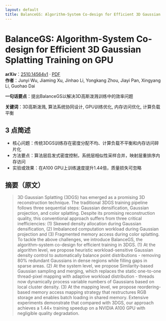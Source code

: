 ```yaml
---
layout: default
title: BalanceGS: Algorithm-System Co-design for Efficient 3D Gaussian Splatting Training on GPU
---
```


# BalanceGS: Algorithm-System Co-design for Efficient 3D Gaussian Splatting Training on GPU
**arXiv**：[2510.14564v1](https://arxiv.org/abs/2510.14564) · [PDF](https://arxiv.org/pdf/2510.14564.pdf)  
**作者**：Junyi Wu, Jiaming Xu, Jinhao Li, Yongkang Zhou, Jiayi Pan, Xingyang Li, Guohao Dai  

**一句话要点**：提出BalanceGS以解决3D高斯泼溅训练中的效率问题

**关键词**：3D高斯泼溅, 算法系统协同设计, GPU训练优化, 内存访问优化, 计算负载平衡

## 3 点简述
- 核心问题：传统3DGS训练存在密度分配不均、计算负载不平衡和内存访问碎片化
- 方法要点：算法层启发式密度控制，系统层相似性采样合并，映射层重排序内存访问
- 实验或效果：在A100 GPU上训练速度提升1.44倍，质量损失可忽略

## 摘要（原文）

> 3D Gaussian Splatting (3DGS) has emerged as a promising 3D reconstruction
> technique. The traditional 3DGS training pipeline follows three sequential
> steps: Gaussian densification, Gaussian projection, and color splatting.
> Despite its promising reconstruction quality, this conventional approach
> suffers from three critical inefficiencies: (1) Skewed density allocation
> during Gaussian densification, (2) Imbalanced computation workload during
> Gaussian projection and (3) Fragmented memory access during color splatting.
>   To tackle the above challenges, we introduce BalanceGS, the algorithm-system
> co-design for efficient training in 3DGS. (1) At the algorithm level, we
> propose heuristic workload-sensitive Gaussian density control to automatically
> balance point distributions - removing 80% redundant Gaussians in dense regions
> while filling gaps in sparse areas. (2) At the system level, we propose
> Similarity-based Gaussian sampling and merging, which replaces the static
> one-to-one thread-pixel mapping with adaptive workload distribution - threads
> now dynamically process variable numbers of Gaussians based on local cluster
> density. (3) At the mapping level, we propose reordering-based memory access
> mapping strategy that restructures RGB storage and enables batch loading in
> shared memory.
>   Extensive experiments demonstrate that compared with 3DGS, our approach
> achieves a 1.44$\times$ training speedup on a NVIDIA A100 GPU with negligible
> quality degradation.

